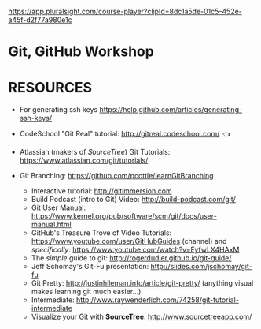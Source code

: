 https://app.pluralsight.com/course-player?clipId=8dc1a5de-01c5-452e-a45f-d2f77a980e1c

# Git, GitHub Workshop

# RESOURCES

* For generating ssh keys https://help.github.com/articles/generating-ssh-keys/

* CodeSchool "Git Real" tutorial: http://gitreal.codeschool.com/ :point_left:

* Atlassian (makers of *SourceTree*) Git Tutorials: https://www.atlassian.com/git/tutorials/

* Git Branching: https://github.com/pcottle/learnGitBranching
  + Interactive tutorial: http://gitimmersion.com
  + Build Podcast (intro to Git) Video: http://build-podcast.com/git/
  + Git User Manual: https://www.kernel.org/pub/software/scm/git/docs/user-manual.html
  + GitHub's Treasure Trove of Video Tutorials: https://www.youtube.com/user/GitHubGuides (channel) and *specifically*: https://www.youtube.com/watch?v=FyfwLX4HAxM
  + The *simple* guide to git: http://rogerdudler.github.io/git-guide/
  + Jeff Schomay's Git-Fu presentation: http://slides.com/jschomay/git-fu
  + Git Pretty: http://justinhileman.info/article/git-pretty/ (anything visual makes learning git much easier...)
  + Intermediate: http://www.raywenderlich.com/74258/git-tutorial-intermediate
  + Visualize your Git with **SourceTree**: http://www.sourcetreeapp.com/